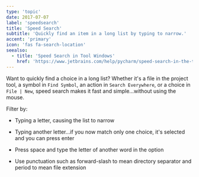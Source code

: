 ```yaml
---
type: 'topic'
date: 2017-07-07
label: 'speedsearch'
title: 'Speed Search'
subtitle: 'Quickly find an item in a long list by typing to narrow.'
accent: 'primary'
icon: 'fas fa-search-location'
seealso:
  - title: 'Speed Search in Tool Windows'
    href: 'https://www.jetbrains.com/help/pycharm/speed-search-in-the-tool-windows.html'    
---
```


Want to quickly find a choice in a long list? Whether it's a file in the 
project tool, a symbol in `Find Symbol`, an action in `Search Everywhere`, 
or a choice in `File | New`, speed search makes it fast and simple...without 
using the mouse.

Filter by:

- Typing a letter, causing the list to narrow

- Typing another letter...if you now match only one choice, it's selected 
and you can press enter

- Press space and type the letter of another word in the option

- Use punctuation such as forward-slash to mean directory separator and 
period to mean file extension